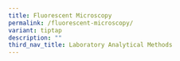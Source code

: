 ```yaml
---
title: Fluorescent Microscopy
permalink: /fluorescent-microscopy/
variant: tiptap
description: ""
third_nav_title: Laboratory Analytical Methods
---
```

